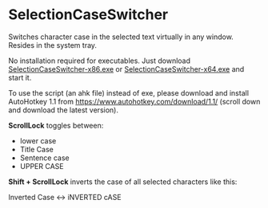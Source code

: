 # SelectionCaseSwitcher
Switches character case in the selected text virtually in any window. Resides in the system tray.

No installation required for executables. Just download [SelectionCaseSwitcher-x86.exe](https://github.com/andriy-denysenko/SelectionCaseSwitcher/raw/master/SelectionCaseSwitcher-x86.exe) or [SelectionCaseSwitcher-x64.exe](https://github.com/andriy-denysenko/SelectionCaseSwitcher/raw/master/SelectionCaseSwitcher-x64.exe) and start it.

To use the script (an ahk file) instead of exe, please download and install AutoHotkey 1.1 from https://www.autohotkey.com/download/1.1/ (scroll down and download the latest version).

**ScrollLock** toggles between:

* lower case
* Title Case
* Sentence case
* UPPER CASE

**Shift + ScrollLock** inverts the case of all selected characters like this:

Inverted Case <-> iNVERTED cASE
